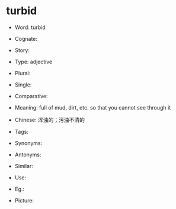 # turbid

- Word: turbid
- Cognate: 
- Story: 

- Type: adjective
- Plural: 
- Single: 
- Comparative: 
- Meaning: full of mud, dirt, etc. so that you cannot see through it
- Chinese: 浑浊的；污浊不清的
- Tags: 
- Synonyms: 
- Antonyms: 
- Similar: 
- Use: 
- Eg.: 
- Picture: 


